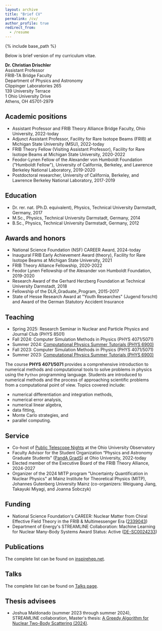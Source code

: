 ```yaml
---
layout: archive
title: "Brief CV"
permalink: /cv/
author_profile: true
redirect_from:
  - /resume
---
```


{% include base_path %}

Below is brief version of my curriculum vitae.

**Dr. Christian Drischler**    
Assistant Professor    
FRIB-TA Bridge Faculty    
Department of Physics and Astronomy   
Clippinger Laboratories 265    
139 University Terrace    
1 Ohio University Drive   
Athens, OH 45701-2979    

## Academic positions

* Assistant Professor and FRIB Theory Alliance Bridge Faculty, Ohio University, 2022-today
* Adjunct Assistant Professor, Facility for Rare Isotope Beams (FRIB) at Michigan State University (MSU), 2022-today
* FRIB Theory Fellow (Visiting Assistant Professor), Facility for Rare Isotope Beams at Michigan State University, 2020-2022
* Feodor-Lynen Fellow of the Alexander von Humboldt Foundation ("Humboldt Fellow"), University of California, Berkeley, and Lawrence Berkeley National Laboratory, 2019-2020
* Postdoctoral researcher, University of California, Berkeley, and Lawrence Berkeley National Laboratory, 2017-2019

## Education 

* Dr. rer. nat. (Ph.D. equivalent), Physics, Technical University Darmstadt, Germany, 2017
* M.Sc., Physics, Technical University Darmstadt, Germany, 2014
* B.Sc., Physics, Technical University Darmstadt, Germany, 2012

## Awards and honors

* National Science Foundation (NSF) CAREER Award, 2024-today
* Inaugural FRIB Early Achievement Award (theory), Facility for Rare Isotope Beams at Michigan State University, 2021
* FRIB Theory Alliance Fellowship, 2020-2022
* Feodor Lynen Fellowship of the Alexander von Humboldt Foundation, 2019-2020
* Research Award of the Gerhard Herzberg Foundation at Technical University Darmstadt, 2018
* Fellowship of the DLR_Graduate_Program, 2015-2017
* State of Hesse Research Award at "Youth Researches" (Jugend forscht) and Award of the German Statutory Accident Insurance

## Teaching

* Spring 2025: Research Seminar in Nuclear and Particle Physics and Journal Club (PHYS 8501)
* Fall 2024: Computer Simulation Methods in Physics (PHYS 4071/5071)
* Summer 2024: [Computational Physics Summer Tutorials (PHYS 6900)](https://github.com/cdrischler/compphysics-summer-tutorials)
* Fall 2023: Computer Simulation Methods in Physics (PHYS 4071/5071)
* Summer 2023: [Computational Physics Summer Tutorials (PHYS 6900)](https://github.com/cdrischler/compphysics-summer-tutorials)

The course **PHYS 4071/5071** provides a comprehensive introduction to numerical methods and computational tools to solve problems in physics using the `Python` programming language. Students are introduced to numerical methods and the process of approaching scientific problems from a computational point of view. Topics covered include:

* numerical differentiation and integration methods,
* numerical error analysis,
* numerical linear algebra,
* data fitting,
* Monte Carlo strategies, and
* parallel computing.

## Service

* Co-host of [Public Telescope Nights](https://www.ohio.edu/cas/physics-astronomy/research/facilities-labs/observatory/public-telescope-nights) at the Ohio University Observatory
* Faculty Advisor for the Student Organization “Physics and Astronomy Graduate Students” ([PandA GradS](https://www.ohio.edu/cas/physics-astronomy/student-organizations#graduate-students)) at Ohio University, 2022-today
* Elected member of the Executive Board of the FRIB Theory Alliance, 2024-2027
* Organizer of the 2024 MITP program "Uncertainty Quantification in Nuclear Physics" at Mainz Institute for Theoretical Physics (MITP), Johannes Gutenberg University Mainz (co-organizers: Weiguang Jiang, Takayuki Miyagi, and Joanna Sobczyk)

## Funding 

* National Science Foundation's CAREER: Nuclear Matter from Chiral Effective Field Theory in the FRIB & Multimessenger Era ([2339043](https://www.nsf.gov/awardsearch/showAward?AWD_ID=2339043&HistoricalAwards=false))
* Department of Energy's STREAMLINE Collaboration: Machine Learning for Nuclear Many-Body Systems
Award Status: Active ([DE-SC0024233](https://pamspublic.science.energy.gov/WebPAMSExternal/Interface/Common/ViewPublicAbstract.aspx?rv=66cb84af-5b64-41f7-a2a8-47c38f44ef3f&rtc=24&PRoleId=10))

## Publications

The complete list can be found on [inspirehep.net](https://inspirehep.net/authors/1405840?ui-citation-summary=true).

## Talks

The complete list can be found on [Talks page](/talks/index.html).

## Thesis advisees

* Joshua Maldonado (summer 2023 through summer 2024), STREAMLINE collaboration, Master's thesis: [A Greedy Algorithm for Nuclear Two-Body Scattering (2024)](https://etd.ohiolink.edu/acprod/odb_etd/r/etd/search/10?p10_accession_num=ohiou1726590160450187&clear=10&session=13305979492556).